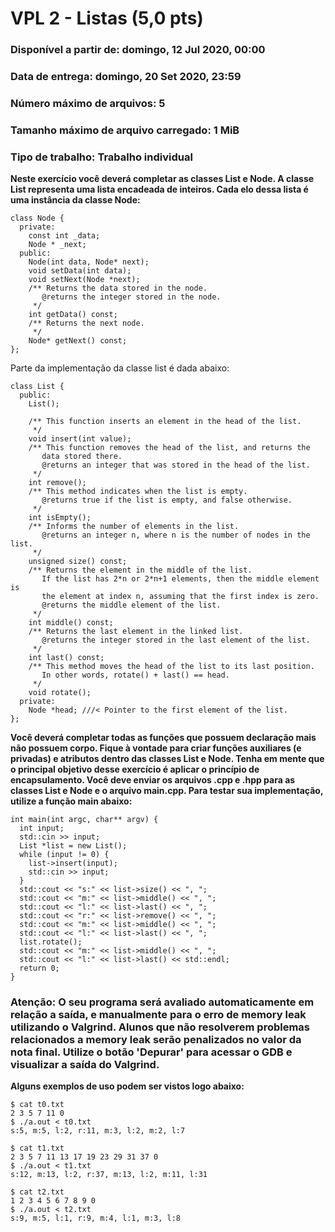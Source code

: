 # VPL 2 - Listas (5,0 pts)

### Disponível a partir de: domingo, 12 Jul 2020, 00:00

### Data de entrega: domingo, 20 Set 2020, 23:59

### Número máximo de arquivos: 5

### Tamanho máximo de arquivo carregado: 1 MiB

### Tipo de trabalho: Trabalho individual

**Neste exercício você deverá completar as classes List e Node. A classe List representa uma lista encadeada de inteiros. Cada elo dessa lista é uma instância da classe Node:**

```
class Node {
  private:
    const int _data;
    Node * _next;
  public:
    Node(int data, Node* next);
    void setData(int data);
    void setNext(Node *next);
    /** Returns the data stored in the node.
       @returns the integer stored in the node. 
     */
    int getData() const;
    /** Returns the next node.
     */
    Node* getNext() const;
};
```

Parte da implementação da classe list é dada abaixo:

```
class List {
  public:
    List();

    /** This function inserts an element in the head of the list.
     */
    void insert(int value);
    /** This function removes the head of the list, and returns the
       data stored there.
       @returns an integer that was stored in the head of the list.
     */
    int remove();
    /** This method indicates when the list is empty.
       @returns true if the list is empty, and false otherwise.
     */
    int isEmpty();
    /** Informs the number of elements in the list.
       @returns an integer n, where n is the number of nodes in the list.
     */
    unsigned size() const;
    /** Returns the element in the middle of the list.
       If the list has 2*n or 2*n+1 elements, then the middle element is
       the element at index n, assuming that the first index is zero.
       @returns the middle element of the list.
     */
    int middle() const;
    /** Returns the last element in the linked list.
       @returns the integer stored in the last element of the list.
     */
    int last() const;
    /** This method moves the head of the list to its last position.
       In other words, rotate() + last() == head.
     */
    void rotate();
  private:
    Node *head; ///< Pointer to the first element of the list.
};
```

**Você deverá completar todas as funções que possuem declaração mais não possuem corpo. Fique à vontade para criar funções auxiliares (e privadas) e atributos dentro das classes List e Node. Tenha em mente que o principal objetivo desse exercício é aplicar o princípio de encapsulamento. Você deve enviar os arquivos .cpp e .hpp para as classes List e Node e o arquivo main.cpp. Para testar sua implementação, utilize a função main abaixo:**

```
int main(int argc, char** argv) {
  int input;
  std::cin >> input;
  List *list = new List();
  while (input != 0) {
    list->insert(input);
    std::cin >> input;
  }
  std::cout << "s:" << list->size() << ", ";
  std::cout << "m:" << list->middle() << ", ";
  std::cout << "l:" << list->last() << ", ";
  std::cout << "r:" << list->remove() << ", ";
  std::cout << "m:" << list->middle() << ", ";
  std::cout << "l:" << list->last() << ", ";
  list.rotate();
  std::cout << "m:" << list->middle() << ", ";
  std::cout << "l:" << list->last() << std::endl;
  return 0;
}
```

### Atenção: O seu programa será avaliado automaticamente em relação a saída, e manualmente para o erro de memory leak utilizando o Valgrind. Alunos que não resolverem problemas relacionados a memory leak serão penalizados no valor da nota final. Utilize o botão 'Depurar' para acessar o GDB e visualizar a saída do Valgrind.

**Alguns exemplos de uso podem ser vistos logo abaixo:**

```
$ cat t0.txt
2 3 5 7 11 0
$ ./a.out < t0.txt
s:5, m:5, l:2, r:11, m:3, l:2, m:2, l:7

$ cat t1.txt
2 3 5 7 11 13 17 19 23 29 31 37 0
$ ./a.out < t1.txt
s:12, m:13, l:2, r:37, m:13, l:2, m:11, l:31

$ cat t2.txt
1 2 3 4 5 6 7 8 9 0
$ ./a.out < t2.txt 
s:9, m:5, l:1, r:9, m:4, l:1, m:3, l:8
```
